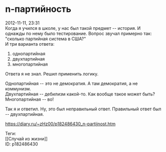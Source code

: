 n-партийность
==============

   
 2012-11-11, 23:31   
  Когда я учился в школе, у нас был такой предмет -- история. И однажды по нему было тестирование. Вопрос звучал примерно так: "сколько партийная система в США?"   
 И три варианта ответа:   
 1) однопартийная   
 2) двухпартийная   
 3) многопартийная   
   
 Ответа я не знал. Решил применить логику.   
   
 Однопартийная -- это не демократия. А там демократия, а не коммунизм.   
 Двухпартийная -- дебилизм какой-то. Как вообще такое может быть?   
 Многопартийная -- во!   
   
 Так я и ответил. Ну, это был неправильный ответ. Правильный ответ был -- двухпартийная.   
    
 <https://diary.ru/~zHz00/p182486430_n-partijnost.htm>   
   
 Теги:   
 [[Случай из жизни]]   
 ID: p182486430